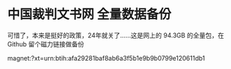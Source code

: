 # 中国裁判文书网 全量数据备份
可惜了，本来是挺好的政策，24年就关了……这是网上的 94.3GB 的全量包，在 Github 留个磁力链接做备份

magnet:?xt=urn:btih:afa29281baf8ab6a3f5b1e9b9b0799e120611db1
